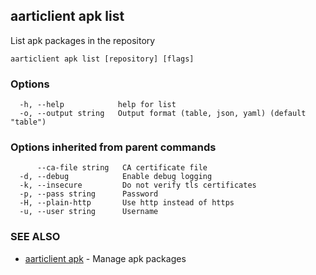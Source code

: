 ## aarticlient apk list

List apk packages in the repository

```
aarticlient apk list [repository] [flags]
```

### Options

```
  -h, --help            help for list
  -o, --output string   Output format (table, json, yaml) (default "table")
```

### Options inherited from parent commands

```
      --ca-file string   CA certificate file
  -d, --debug            Enable debug logging
  -k, --insecure         Do not verify tls certificates
  -p, --pass string      Password
  -H, --plain-http       Use http instead of https
  -u, --user string      Username
```

### SEE ALSO

* [aarticlient apk](aarticlient_apk.md)	 - Manage apk packages


